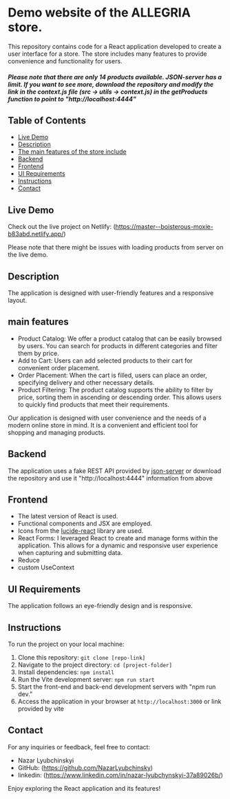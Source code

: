 # Demo website of the ALLEGRIA store.

This repository contains code for a React application developed to create a user interface for a store. The store includes many features to provide convenience and functionality for users.

##### Please note that there are only 14 products available. JSON-server has a limit. If you want to see more, download the repository and modify the link in the context.js file (src -> utils -> context.js) in the getProducts function to point to "http://localhost:4444"

## Table of Contents

- [Live Demo](#live-demo)
- [Description](#description)
- [The main features of the store include](#main-features)
- [Backend](#backend)
- [Frontend](#frontend)
- [UI Requirements](#ui-requirements)
- [Instructions](#instructions)
- [Contact](#contact)

## Live Demo

Check out the live project on Netlify: (https://master--boisterous-moxie-b83abd.netlify.app/)

Please note that there might be issues with loading products from server on the live demo.


## Description

 The application is designed with user-friendly features and a responsive layout.

## main features

- Product Catalog: We offer a product catalog that can be easily browsed by users. You can search for products in different categories and filter them by price.
- Add to Cart: Users can add selected products to their cart for convenient order placement.
- Order Placement: When the cart is filled, users can place an order, specifying delivery and other necessary details.
- Product Filtering: The product catalog supports the ability to filter by price, sorting them in ascending or descending order. This allows users to quickly find products that meet their requirements.

Our application is designed with user convenience and the needs of a modern online store in mind. It is a convenient and efficient tool for shopping and managing products.
## Backend

The application uses a fake REST API provided by [json-server](https://my-json-server.typicode.com/NazarLyubchinsky/json-server) 
or download the repository and use it "http://localhost:4444" information from above

## Frontend
- The latest version of React is used.
- Functional components and JSX are employed.
- Icons from the [lucide-react](https://mui.com/material-ui/material-icons/) library are used.
- React Forms: I leveraged React to create and manage forms within the application. This allows for a dynamic and responsive user experience when capturing and submitting data.
- Reduce
- custom UseContext

## UI Requirements

The application follows an eye-friendly design and is responsive.

## Instructions

To run the project on your local machine:

1. Clone this repository: `git clone [repo-link]`
2. Navigate to the project directory: `cd [project-folder]`
3. Install dependencies: `npm install`
4. Run the Vite development server: `npm run start`
5. Start the front-end and back-end development servers with "npm run dev."
6. Access the application in your browser at `http://localhost:3000` or link provided by vite

## Contact

For any inquiries or feedback, feel free to contact:

- Nazar Lyubchinskyi
- GitHub: (https://github.com/NazarLyubchinsky)
- linkedin: (https://www.linkedin.com/in/nazar-lyubchynskyi-37a89026b/)



Enjoy exploring the React application and its features!
